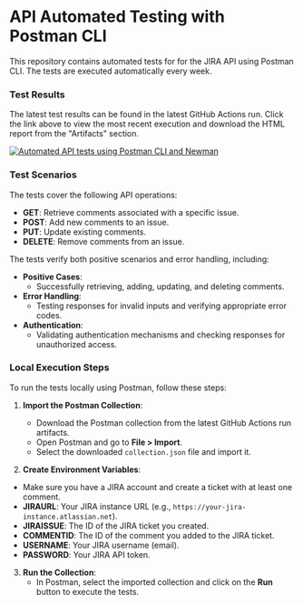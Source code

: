 # API Automated Testing with Postman CLI

This repository contains automated tests for for the JIRA API using Postman CLI. The tests are executed automatically every week.

### Test Results

The latest test results can be found in the latest GitHub Actions run. Click the link above to view the most recent execution and download the HTML report from the "Artifacts" section.


[![Automated API tests using Postman CLI and Newman](https://github.com/Bootcamp-QA/postman-run/actions/workflows/main.yml/badge.svg)](https://github.com/JaniraHuescaQA/JIRA-API-TESTS/actions/workflows/main.yml)


### Test Scenarios
The tests cover the following API operations:

- **GET**: Retrieve comments associated with a specific issue.
- **POST**: Add new comments to an issue.
- **PUT**: Update existing comments.
- **DELETE**: Remove comments from an issue.

The tests verify both positive scenarios and error handling, including:

- **Positive Cases**: 
  - Successfully retrieving, adding, updating, and deleting comments.
- **Error Handling**: 
  - Testing responses for invalid inputs and verifying appropriate error codes.
- **Authentication**: 
  - Validating authentication mechanisms and checking responses for unauthorized access.
 
### Local Execution Steps

To run the tests locally using Postman, follow these steps:

1. **Import the Postman Collection**:
   - Download the Postman collection from the latest GitHub Actions run artifacts.
   - Open Postman and go to **File > Import**.
   - Select the downloaded `collection.json` file and import it.
   

2. **Create Environment Variables**:
  - Make sure you have a JIRA account and create a ticket with at least one comment.
   - **JIRAURL**: Your JIRA instance URL (e.g., `https://your-jira-instance.atlassian.net`).
   - **JIRAISSUE**: The ID of the JIRA ticket you created.
   - **COMMENTID**: The ID of the comment you added to the JIRA ticket.
   - **USERNAME**: Your JIRA username (email).
   - **PASSWORD**: Your JIRA API token.


3. **Run the Collection**:
   - In Postman, select the imported collection and click on the **Run** button to execute the tests.



